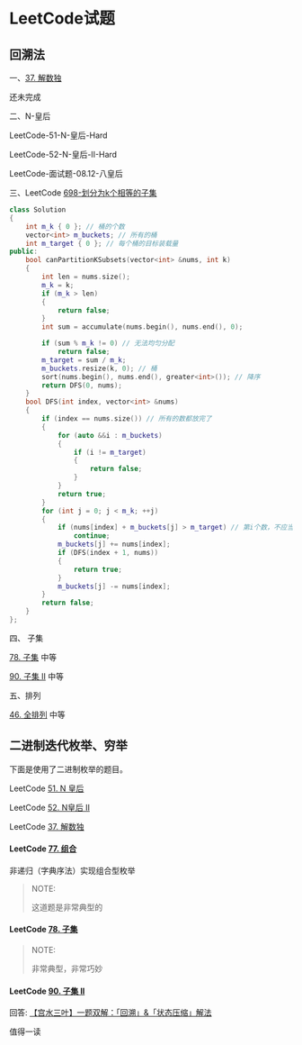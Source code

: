 # LeetCode试题

## 回溯法

一、[37. 解数独](https://leetcode-cn.com/problems/sudoku-solver/)

还未完成



二、N-皇后

LeetCode-51-N-皇后-Hard

LeetCode-52-N-皇后-II-Hard

LeetCode-面试题-08.12-八皇后



三、LeetCode [698-划分为k个相等的子集](https://leetcode-cn.com/problems/partition-to-k-equal-sum-subsets/)

```C++
class Solution
{
	int m_k { 0 }; // 桶的个数
	vector<int> m_buckets; // 所有的桶
	int m_target { 0 }; // 每个桶的目标装载量
public:
	bool canPartitionKSubsets(vector<int> &nums, int k)
	{
		int len = nums.size();
		m_k = k;
		if (m_k > len)
		{
			return false;
		}
		int sum = accumulate(nums.begin(), nums.end(), 0);

		if (sum % m_k != 0) // 无法均匀分配
			return false;
		m_target = sum / m_k;
		m_buckets.resize(k, 0); // 桶
		sort(nums.begin(), nums.end(), greater<int>()); // 降序
		return DFS(0, nums);
	}
	bool DFS(int index, vector<int> &nums)
	{
		if (index == nums.size()) // 所有的数都放完了
		{
			for (auto &&i : m_buckets)
			{
				if (i != m_target)
				{
					return false;
				}
			}
			return true;
		}
		for (int j = 0; j < m_k; ++j)
		{
			if (nums[index] + m_buckets[j] > m_target) // 第i个数，不应当放入 m_buckets[j] 中
				continue;
			m_buckets[j] += nums[index];
			if (DFS(index + 1, nums))
			{
				return true;
			}
			m_buckets[j] -= nums[index];
		}
		return false;
	}
};
```



四、 子集

[78. 子集](https://leetcode-cn.com/problems/subsets/) 中等



[90. 子集 II](https://leetcode-cn.com/problems/subsets-ii/) 中等



五、排列

[46. 全排列](https://leetcode-cn.com/problems/permutations/) 中等



## 二进制迭代枚举、穷举

下面是使用了二进制枚举的题目。

LeetCode [51. N 皇后](https://leetcode-cn.com/problems/n-queens/)

LeetCode [52. N皇后 II](https://leetcode-cn.com/problems/n-queens-ii/)

LeetCode [37. 解数独](https://leetcode-cn.com/problems/sudoku-solver/)



#### LeetCode [77. 组合](https://leetcode-cn.com/problems/combinations/)

非递归（字典序法）实现组合型枚举

> NOTE: 
>
> 这道题是非常典型的



#### LeetCode [78. 子集](https://leetcode-cn.com/problems/subsets/)

> NOTE: 
>
> 非常典型，非常巧妙



#### LeetCode [90. 子集 II](https://leetcode-cn.com/problems/subsets-ii/)

回答: [【宫水三叶】一题双解：「回溯」&「状态压缩」解法](https://leetcode-cn.com/problems/subsets-ii/solution/gong-shui-san-xie-yi-ti-shuang-jie-hui-s-g77q/)

值得一读


